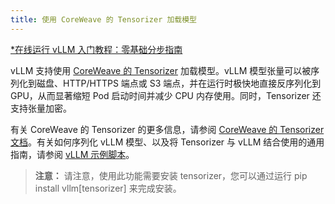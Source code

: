 ```yaml
---
title: 使用 CoreWeave 的 Tensorizer 加载模型
---
```


[\*在线运行 vLLM 入门教程：零基础分步指南](https://openbayes.com/console/public/tutorials/rXxb5fZFr29?utm_source=vLLM-CNdoc&utm_medium=vLLM-CNdoc-V1&utm_campaign=vLLM-CNdoc-V1-25ap)

vLLM 支持使用 [CoreWeave 的 Tensorizer](https://docs.coreweave.com/coreweave-machine-learning-and-ai/inference/tensorizer) 加载模型。vLLM 模型张量可以被序列化到磁盘、HTTP/HTTPS 端点或 S3 端点，并在运行时极快地直接反序列化到 GPU，从而显著缩短 Pod 启动时间并减少 CPU 内存使用。同时，Tensorizer 还支持张量加密。

有关 CoreWeave 的 Tensorizer 的更多信息，请参阅 [CoreWeave 的 Tensorizer 文档](https://github.com/coreweave/tensorizer)。有关如何序列化 vLLM 模型、以及将 Tensorizer 与 vLLM 结合使用的通用指南，请参阅 [vLLM 示例脚本](https://docs.vllm.ai/en/stable/getting_started/examples/offline_inference/tensorize_vllm_model.html)。

> **注意：**
> 请注意，使用此功能需要安装 tensorizer，您可以通过运行 pip install vllm[tensorizer] 来完成安装。
